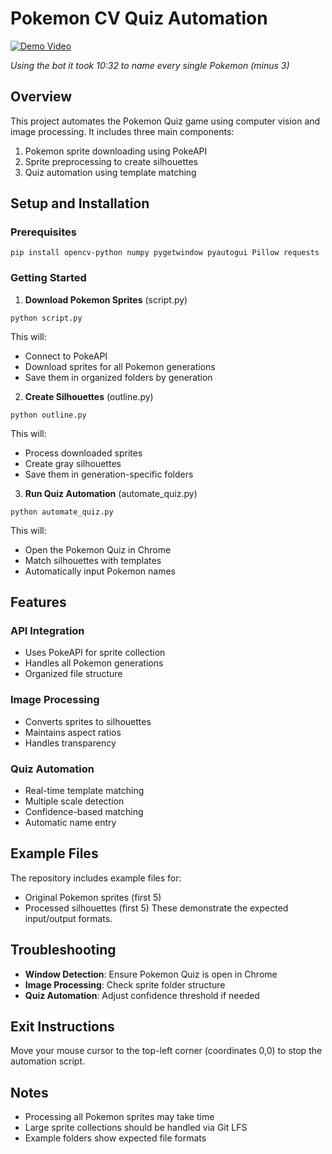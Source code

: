 # Pokemon CV Quiz Automation

[![Demo Video](https://img.youtube.com/vi/dXSMtpPaXHQ/0.jpg)](https://www.youtube.com/watch?v=dXSMtpPaXHQ)

*Using the bot it took 10:32 to name every single Pokemon (minus 3)*


## Overview
This project automates the Pokemon Quiz game using computer vision and image processing. It includes three main components:
1. Pokemon sprite downloading using PokeAPI
2. Sprite preprocessing to create silhouettes
3. Quiz automation using template matching

## Setup and Installation

### Prerequisites
```
pip install opencv-python numpy pygetwindow pyautogui Pillow requests
```

### Getting Started

1. **Download Pokemon Sprites** (script.py)
```
python script.py
```
This will:
- Connect to PokeAPI
- Download sprites for all Pokemon generations
- Save them in organized folders by generation
2. **Create Silhouettes** (outline.py)
```
python outline.py
```
This will:
- Process downloaded sprites
- Create gray silhouettes
- Save them in generation-specific folders
3. **Run Quiz Automation** (automate_quiz.py)
```
python automate_quiz.py
```
This will:
- Open the Pokemon Quiz in Chrome
- Match silhouettes with templates
- Automatically input Pokemon names

## Features

### API Integration
- Uses PokeAPI for sprite collection
- Handles all Pokemon generations
- Organized file structure

### Image Processing
- Converts sprites to silhouettes
- Maintains aspect ratios
- Handles transparency

### Quiz Automation
- Real-time template matching
- Multiple scale detection
- Confidence-based matching
- Automatic name entry

## Example Files
The repository includes example files for:
- Original Pokemon sprites (first 5)
- Processed silhouettes (first 5)
These demonstrate the expected input/output formats.

## Troubleshooting

- **Window Detection**: Ensure Pokemon Quiz is open in Chrome
- **Image Processing**: Check sprite folder structure
- **Quiz Automation**: Adjust confidence threshold if needed

## Exit Instructions
Move your mouse cursor to the top-left corner (coordinates 0,0) to stop the automation script.

## Notes
- Processing all Pokemon sprites may take time
- Large sprite collections should be handled via Git LFS
- Example folders show expected file formats
